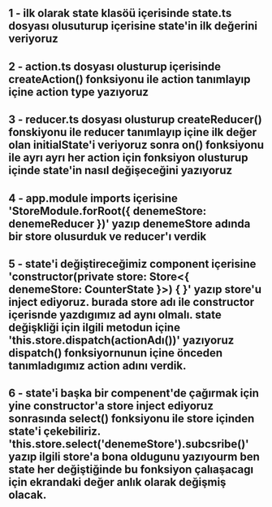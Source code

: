 ## 1 - ilk olarak state klasöü içerisinde state.ts dosyası olusuturup içerisine state'in ilk değerini veriyoruz

## 2 - action.ts dosyası olusturup içerisinde createAction() fonksiyonu ile action tanımlayıp içine action type yazıyoruz

## 3 - reducer.ts dosyası olusturup createReducer() fonskiyonu ile reducer tanımlayıp içine ilk değer olan initialState'i veriyoruz sonra on() fonksiyonu ile ayrı ayrı her action için fonksiyon olusturup içinde state'in nasıl değişeceğini yazıyoruz

## 4 - app.module imports içerisine 'StoreModule.forRoot({ denemeStore: denemeReducer })' yazıp denemeStore adında bir store olusurduk ve reducer'ı verdik

## 5 - state'i değiştireceğimiz component içerisine 'constructor(private store: Store<{ denemeStore: CounterState }>) { }' yazıp store'u inject ediyoruz. burada store adı ile constructor içerisnde yazdıgımız ad aynı olmalı. state değişkliği için ilgili metodun içine 'this.store.dispatch(actionAdı())' yazıyoruz dispatch() fonksiyornunun içine önceden tanımladıgımız action adını verdik.

## 6 - state'i başka bir compenent'de çağırmak için yine constructor'a store inject ediyoruz sonrasında select() fonksiyonu ile store içinden state'i çekebiliriz. 'this.store.select('denemeStore').subcsribe()' yazıp ilgili store'a bona oldugunu yazıyourm ben state her değiştiğinde bu fonksiyon çalıaşacagı için ekrandaki değer anlık olarak değişmiş olacak.